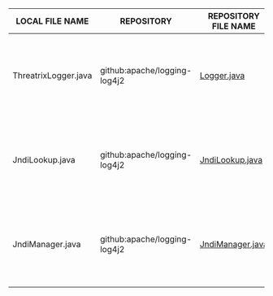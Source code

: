 |LOCAL FILE NAME|REPOSITORY|REPOSITORY  FILE NAME|VERSION|NOTES|
----------------|----------|---------------------|-------|-----|
|ThreatrixLogger.java|github:apache/logging-log4j2|[Logger.java](https://github.com/apache/logging-log4j2/blob/master/log4j-core/src/main/java/org/apache/logging/log4j/core/Logger.java)|master|Full file with license header removed and class and pcakge name change No modifications|
|JndiLookup.java|github:apache/logging-log4j2|[JndiLookup.java](https://github.com/apache/logging-log4j2/blob/master/log4j-core/src/main/java/org/apache/logging/log4j/core/lookup/JndiLookup.java)|master|Full file with license header removed and class and pcakge name change No modifications|
|JndiManager.java|github:apache/logging-log4j2|[JndiManager.java](https://github.com/apache/logging-log4j2/blob/master/log4j-core/src/main/java/org/apache/logging/log4j/core/net/JndiManager.java)|master|Full file with license header removed and class and pcakge name change No modifications|
